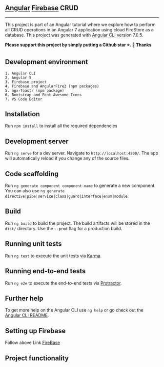 ##  [Angular](https://angular.io/docs) [Firebase](https://firebase.google.com/docs?authuser=0) CRUD

***

This project is part of an Angular tutorial where we explore how to perform all CRUD operations in an Angular 7 application using cloud FireStore as a database.
This project was generated with [Angular CLI](https://github.com/angular/angular-cli) version 7.0.5.

**Please support this project by simply putting a Github star ⭐. 🙏 Thanks**

## Development environment

    1. Angular CLI
    2. Angular 5
    3. Firebase project
    4. Firebase and AngularFire2 (npm packages)
    5. ngx-Toastr (npm package)
    6. Bootstrap and Font-Awesome Icons
    7. VS Code Editor


## Installation

Run `npm install` to install all the required dependencies

## Development server

Run `ng serve` for a dev server. Navigate to `http://localhost:4200/`. The app will automatically reload if you change any of the source files.

## Code scaffolding

Run `ng generate component component-name` to generate a new component. You can also use `ng generate directive|pipe|service|class|guard|interface|enum|module`.

## Build

Run `ng build` to build the project. The build artifacts will be stored in the `dist/` directory. Use the `--prod` flag for a production build.

## Running unit tests

Run `ng test` to execute the unit tests via [Karma](https://karma-runner.github.io).

## Running end-to-end tests

Run `ng e2e` to execute the end-to-end tests via [Protractor](http://www.protractortest.org/).

## Further help

To get more help on the Angular CLI use `ng help` or go check out the [Angular CLI README](https://github.com/angular/angular-cli/blob/master/README.md).

## Setting up Firebase
Follow above Link [FireBase](https://firebase.google.com/docs/firestore/quickstart)

## Project functionality
